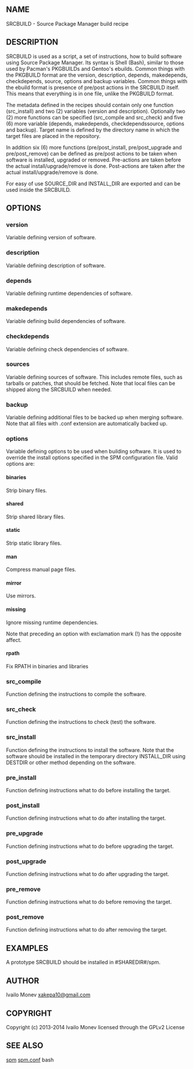 ## NAME

SRCBUILD - Source Package Manager build recipe

## DESCRIPTION

SRCBUILD is used as a script, a set of instructions, how to build software
using Source Package Manager. Its syntax is Shell (Bash), similar to those
used by Pacman's PKGBUILDs and Gentoo's ebuilds. Common things with the
PKGBUILD format are the version, description, depends, makedepends,
checkdepends, source, options and backup variables. Common things with the
ebuild format is presence of pre/post actions in the SRCBUILD itself. This means
that everything is in one file, unlike the PKGBUILD format.

The metadata defined in the recipes should contain only one function
(src_install) and two (2) variables (version and description). Optionally
two (2) more functions can be specified (src_compile and src_check) and
five (6) more variable (depends, makedepends, checkdependssource, options and
backup). Target name is defined by the directory name in which the target files
are placed in the repository.

In addition six (6) more functions (pre/post_install, pre/post_upgrade and
pre/post_remove) can be defined as pre/post actions to be taken when
software is installed, upgraded or removed. Pre-actions are taken before
the actual install/upgrade/remove is done. Post-actions are taken after the
actual install/upgrade/remove is done.

For easy of use SOURCE_DIR and INSTALL_DIR are exported and can be used
inside the SRCBUILD.

## OPTIONS

### version

Variable defining version of software.

### description

Variable defining description of software.

### depends

Variable defining runtime dependencies of software.

### makedepends

Variable defining build dependencies of software.

### checkdepends

Variable defining check dependencies of software.

### sources

Variable defining sources of software. This includes remote files, such as
tarballs or patches, that should be fetched. Note that local files can be
shipped along the SRCBUILD when needed.

### backup

Variable defining additional files to be backed up when merging software.
Note that all files with .conf extension are automatically backed up.

### options

Variable defining options to be used when building software. It is used
to override the install options specified in the SPM configuration file.
Valid options are:

#### binaries

Strip binary files.

#### shared

Strip shared library files.

#### static

Strip static library files.

#### man

Compress manual page files.

#### mirror

Use mirrors.

#### missing

Ignore missing runtime dependencies.

Note that preceding an option with exclamation mark (!) has the opposite
affect.

#### rpath

Fix RPATH in binaries and libraries

### src_compile

Function defining the instructions to compile the software.

### src_check

Function defining the instructions to check (test) the software.

### src_install

Function defining the instructions to install the software. Note that the
software should be installed in the temporary directory INSTALL_DIR using
DESTDIR or other method depending on the software.

### pre_install

Function defining instructions what to do before installing the target.

### post_install

Function defining instructions what to do after installing the target.

### pre_upgrade

Function defining instructions what to do before upgrading the target.

### post_upgrade

Function defining instructions what to do after upgrading the target.

### pre_remove

Function defining instructions what to do before removing the target.

### post_remove

Function defining instructions what to do after removing the target.

## EXAMPLES

A prototype SRCBUILD should be installed in #SHAREDIR#/spm.

## AUTHOR

Ivailo Monev <xakepa10@gmail.com>

## COPYRIGHT

Copyright (c) 2013-2014 Ivailo Monev licensed through the GPLv2 License

## SEE ALSO

[spm](spm.html) [spm.conf](spm.conf.html) bash
